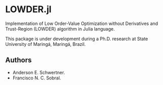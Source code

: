 # LOWDER.jl
Implementation of Low Order-Value Optimization without Derivatives and Trust-Region (LOWDER) algorithm in Julia language.

This package is under development during a Ph.D. research at State University of Maringá, Maringá, Brazil.

## Authors
- Anderson E. Schwertner.
- Francisco N. C. Sobral.
